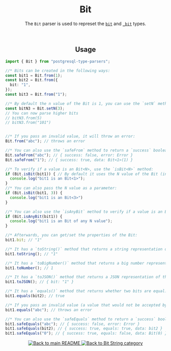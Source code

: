 <h1 align="center">
	Bit
</h1>
<p align="center">
  The <code>Bit</code> parser is used to represet the <a href="https://www.postgresql.org/docs/8.1/datatype-bit.html"><code>bit</code></a> and <a href="https://www.postgresql.org/docs/8.1/datatype-bit.html"><code>_bit</code></a> types.
</p>
<br/>

<!-- Usage -->
<h2 align="center">
	Usage
</h2>

```ts
import { Bit } from "postgresql-type-parsers";

//* Bits can be created in the following ways:
const bit1 = Bit.from(1);
const bit2 = Bit.from({
  bit: "1",
});
const bit3 = Bit.from("1");

//* By default the n value of the Bit is 1, you can use the `setN` method to customize this:
const bitN3 = Bit.setN(3);
// You can now parse higher bits
// bitN3.from(5)
// bitN3.from("101")


//* If you pass an invalid value, it will throw an error:
Bit.from("abc"); // throws an error

//* You can also use the `safeFrom` method to return a `success` boolean instead of throwing an error:
Bit.safeFrom("abc"); // { success: false, error: Error }
Bit.safeFrom("1"); // { success: true, data: Bit<1>(1) }

//* To verify if a value is an Bit<N>, use the `isBit<N>` method:
if (Bit.isBit(bit1)) { // By default it uses the N value of the Bit (in this case 1)
  console.log("bit1 is an Bit<1>");
}
//* You can also pass the N value as a parameter:
if (Bit.isBit(bit1, 3)) {
  console.log("bit1 is an Bit<3>")
}

//* You can also use the `isAnyBit` method to verify if a value is an Bit of any N value:
if (Bit.isAnyBit(bit1)) {
  console.log("bit1 is an Bit of any N value");
}

//* Afterwards, you can get/set the properties of the Bit:
bit1.bit; // "1"

//* It has a `toString()` method that returns a string representation of the Bit:
bit1.toString(); // "1"

//* It has a `toBigNumber()` method that returns a big number representation of the Bit:
bit1.toNumber(); // 1

//* It has a `toJSON()` method that returns a JSON representation of the Bit:
bit1.toJSON(); // { bit: "1" }

//* It has a `equals()` method that returns whether two bits are equal:
bit1.equals(bit2); // true

//* If you pass an invalid value (a value that would not be accepted by the `from` method), it will throw an error:
bit1.equals("abc"); // throws an error

//* You can also use the `safeEquals` method to return a `success` boolean instead of throwing an error:
bit1.safeEquals("abc"); // { success: false, error: Error }
bit1.safeEquals(bit2); // { success: true, equals: true, data: bit2 }
bit1.safeEquals("0"); // { success: true, equals: false, data: Bit(0) }
```

<p align="center">
  <!-- Back to main README button -->
  <a href="../../README.md">
    <img src="https://img.shields.io/badge/-Back%20to%20main%20README-blue" alt="Back to main README" />
  </a>
  <!-- Back to category button -->
  <a href="./BitString.md">
    <img src="https://img.shields.io/badge/-Back%20to%20Bit%20String%20category-blue" alt="Back to Bit String category" />
  </a>
</p>